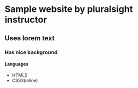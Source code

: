# Sample website by pluralsight instructor
## Uses lorem text
### Has nice background
#### Languages
- HTML5
- CSS3(inline)
